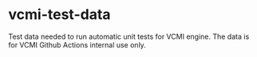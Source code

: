 # vcmi-test-data

Test data needed to run automatic unit tests for VCMI engine. The data is for VCMI Github Actions internal use only.

